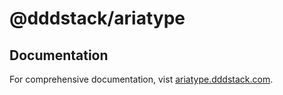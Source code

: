 # @dddstack/ariatype

## Documentation

For comprehensive documentation, vist [ariatype.dddstack.com](https://ariatype.dddstack.com).
